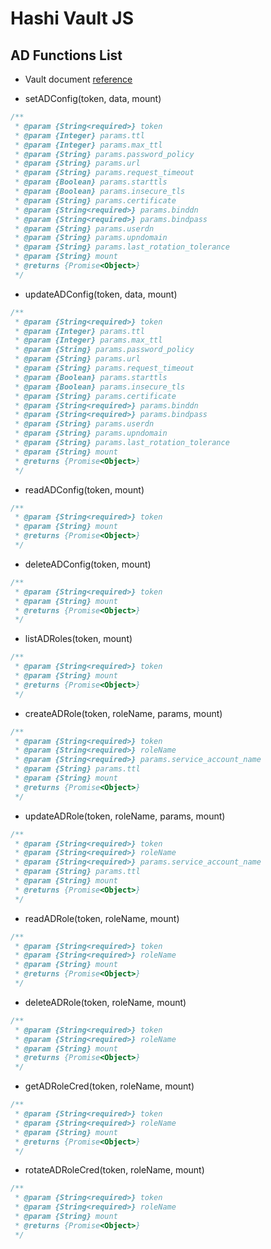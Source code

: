# Hashi Vault JS

## AD Functions List

* Vault document [reference](https://www.vaultproject.io/api-docs/secret/ad)

* setADConfig(token, data, mount)

```javascript
/**
 * @param {String<required>} token
 * @param {Integer} params.ttl
 * @param {Integer} params.max_ttl
 * @param {String} params.password_policy
 * @param {String} params.url
 * @param {String} params.request_timeout
 * @param {Boolean} params.starttls
 * @param {Boolean} params.insecure_tls
 * @param {String} params.certificate
 * @param {String<required>} params.binddn
 * @param {String<required>} params.bindpass
 * @param {String} params.userdn
 * @param {String} params.upndomain
 * @param {String} params.last_rotation_tolerance
 * @param {String} mount
 * @returns {Promise<Object>}
 */
```

* updateADConfig(token, data, mount)

```javascript
/**
 * @param {String<required>} token
 * @param {Integer} params.ttl
 * @param {Integer} params.max_ttl
 * @param {String} params.password_policy
 * @param {String} params.url
 * @param {String} params.request_timeout
 * @param {Boolean} params.starttls
 * @param {Boolean} params.insecure_tls
 * @param {String} params.certificate
 * @param {String<required>} params.binddn
 * @param {String<required>} params.bindpass
 * @param {String} params.userdn
 * @param {String} params.upndomain
 * @param {String} params.last_rotation_tolerance
 * @param {String} mount
 * @returns {Promise<Object>}
 */
```

* readADConfig(token, mount)

```javascript
/**
 * @param {String<required>} token
 * @param {String} mount
 * @returns {Promise<Object>}
 */
```

* deleteADConfig(token, mount)

```javascript
/**
 * @param {String<required>} token
 * @param {String} mount
 * @returns {Promise<Object>}
 */
```

* listADRoles(token, mount)

```javascript
/**
 * @param {String<required>} token
 * @param {String} mount
 * @returns {Promise<Object>}
 */
```

* createADRole(token, roleName, params, mount)

```javascript
/**
 * @param {String<required>} token
 * @param {String<required>} roleName
 * @param {String<required>} params.service_account_name
 * @param {String} params.ttl
 * @param {String} mount
 * @returns {Promise<Object>}
 */
```

* updateADRole(token, roleName, params, mount)

```javascript
/**
 * @param {String<required>} token
 * @param {String<required>} roleName
 * @param {String<required>} params.service_account_name
 * @param {String} params.ttl
 * @param {String} mount
 * @returns {Promise<Object>}
 */
```

* readADRole(token, roleName, mount)

```javascript
/**
 * @param {String<required>} token
 * @param {String<required>} roleName
 * @param {String} mount
 * @returns {Promise<Object>}
 */
```

* deleteADRole(token, roleName, mount)

```javascript
/**
 * @param {String<required>} token
 * @param {String<required>} roleName
 * @param {String} mount
 * @returns {Promise<Object>}
 */
```

* getADRoleCred(token, roleName, mount)

```javascript
/**
 * @param {String<required>} token
 * @param {String<required>} roleName
 * @param {String} mount
 * @returns {Promise<Object>}
 */
```

* rotateADRoleCred(token, roleName, mount)

```javascript
/**
 * @param {String<required>} token
 * @param {String<required>} roleName
 * @param {String} mount
 * @returns {Promise<Object>}
 */
```
